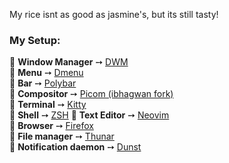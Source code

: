 My rice isnt as good as jasmine's, but its still tasty!

### My Setup:
💠 **Window Manager** ➙ [DWM](https://dwm.suckless.org)  
💠 **Menu** ➙ [Dmenu](https://tools.suckless.org/dmenu/)  
💠 **Bar** ➙ [Polybar](https://github.com/polybar/polybar)  
💠 **Compositor** ➙ [Picom (ibhagwan fork)](https://github.com/ibhagwan/picom)  
💠 **Terminal** ➙ [Kitty](https://github.com/kovidgoyal/kitty)  
💠 **Shell** ➙ [ZSH](https://zsh.sourceforge.io/)
💠 **Text Editor** ➙ [Neovim](https://neovim.io/)  
💠 **Browser** ➙ [Firefox](https://www.mozilla.org/en-US/)  
💠 **File manager** ➙ [Thunar](https://gitlab.xfce.org/xfce/thunar)  
💠 **Notification daemon** ➙ [Dunst](https://github.com/dunst-project/dunst)  
